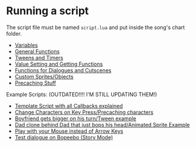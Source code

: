# Running a script
The script file must be named `script.lua` and put inside the song's chart folder.

* [Variables](https://github.com/ShadowMario/FNF-PsychEngine/wiki/Lua-Script-API:-Variables)
* [General Functions](https://github.com/ShadowMario/FNF-PsychEngine/wiki/Lua-Script-API---General-Functions)
* [Tweens and Timers](https://github.com/ShadowMario/FNF-PsychEngine/wiki/Lua-Script-API:-Tweens-and-Timers)
* [Value Setting and Getting Functions](https://github.com/ShadowMario/FNF-PsychEngine/wiki/Lua-Script-API:-Value-Setting-and-Getting-Functions)
* [Functions for Dialogues and Cutscenes](https://github.com/ShadowMario/FNF-PsychEngine/wiki/Lua-Script-API:-Functions-for-Dialogues-and-Cutscenes)
* [Custom Sprites/Objects](https://github.com/ShadowMario/FNF-PsychEngine/wiki/Lua-Script-API:-Custom-Sprites-Functions)
* [Precaching Stuff](https://github.com/ShadowMario/FNF-PsychEngine/wiki/Lua-Script-API:-Precaching-Functions)

Example Scripts: (OUTDATED!!!! I'M STILL UPDATING THEM!)
* [Template Script with all Callbacks explained](https://cdn.discordapp.com/attachments/866856727621795850/880169106047905832/TemplateScript.lua)
* [Change Characters on Key Press/Precaching characters](https://cdn.discordapp.com/attachments/866856727621795850/880169101891342366/ChangeCharacterScript.lua)
* [Boyfriend gets bigger on his turn/Tween example](https://cdn.discordapp.com/attachments/866856727621795850/880169105087422484/ScaleScript.lua)
* [Dad clone behind Dad that just bops his head/Animated Sprite Example](https://cdn.discordapp.com/attachments/866856727621795850/880169107285217341/AnimatedLuaSpritesScript.lua)
* [Play with your Mouse instead of Arrow Keys](https://cdn.discordapp.com/attachments/866856727621795850/880169104084987914/MousePlayScript.lua)
* [Test dialogue on Bopeebo (Story Mode)](https://cdn.discordapp.com/attachments/866856727621795850/880169103179001856/DialogueScript.zip)